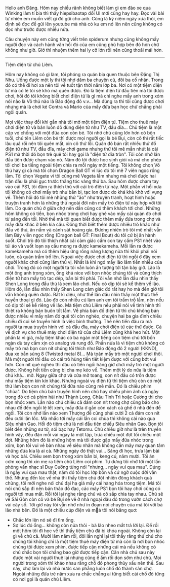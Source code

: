 Hello anh Đăng. 
Hôm nay chiều rãnh không biết làm gì em đảo xe qua Winking làm tí bia thì thấy hiepsibaotap đổi UI mới cũng hay hay. Đọc vài bài tự nhiên em muốn viết gì đó gửi cho anh. Cũng là kỷ niệm ngày xưa thôi, em định sẽ đọc để gửi lên youtube mà nhà có ku em nó lên nên cũng không có đọc như trước được nhiều nửa.

Câu chuyện này em cũng từng viết trên spiderum nhưng cũng không mấy người đọc và cách hành văn hồi đó của em cũng phù hợp bên đó hơn chứ không như giờ. Giờ thì nhuộm thêm hai ly cỡ lớn rồi nên cũng thoải mái hơn.

-------

Tiệm điện tử chú Liêm.

Hôm nay không có gì làm, tôi phóng ra quán bia quen thuộc bên Đặng Thị Nhu. Uống được một ly thì tôi nhớ dăm ba chuyện cũ, đôi ba cố nhân. Trong đó có thể đi hơi xa nên tôi về tuốt tận thời năm lớp ba. Nơi có một tiệm điện tử mà có lẻ tôi sẽ khó mà quên được. Đó là tiệm điện tử đầu tiên mà tôi được chơi, hồi đó tôi không biết chơi điện tử là gì mà chỉ nghe mấy anh trong xóm nói nào là Võ thú nào là Báo động đỏ v.v... Mà đúng ra thì tôi cũng được chơi nhưng mà là chơi ké Contra và Mario của mấy đứa bạn học chứ chẳng phải ngồi quán.

Mọi việc thay đổi khi gần nhà tôi mở một tiệm điện tử. Tiệm cho thuê máy chơi điện tử và bán luôn đồ dùng điện tử như TV, đầu đĩa... Chủ tiệm là một cặp vợ chồng với một đứa con còn bé. Tôi nhớ chú cũng lớn hơn cô bộn tuổi, chú tên Liêm còn bé thì được mọi người gọi là bé Bụi, còn cô thì rất tiếc lâu quá rồi nên tôi quên mất, xin cô thứ lỗi. Quán đó bán rất nhiều thứ đồ điện tử như TV, đầu đĩa, máy chơi game nhưng thứ tôi mê mẫn nhứt là cái PS1 mà thời đó bọn trẻ quê tôi hay gọi là "điện tử đĩa tròn". Tôi còn nhớ lần đầu tiên được chạm vào nó. Năm đó tôi được học sinh giỏi và má cho phép tôi chơi ba tiếng ngoài tiệm chia ra mỗi ngày một tiếng. Tôi không chọn Võ thú hay gì cả mà tôi chọn Dragon Ball GT vì lúc đó tôi mê 7 viên ngọc rồng lắm. Tôi chọn Vegete vì tôi cũng mê Vegeta lắm nhưng mà chơi được hai trận đầu là phải gục trước thằng tóc vàng thứ ba. Sau hôm được chạm tay vào cái PS1, tôi đâm ra thích thú với cái trò điện tử này. Một phần vì hồi xưa tôi không có chơi mấy trò như bắn bi, tạc lon được do khá khù khờ với vụng về. Thêm hồi đó tôi mê những thứ "ảo" như truyện tranh, hoạt hình hoặc truyện tranh hơn là những thứ ngoài đời nên mấy trò điện tử này hợp với tôi lắm. Do quán chú ở giữa chợ nên dần cũng có thêm khách tới chơi. Những hôm không có tiền, bọn nhóc trong chơi hay ghé vào mấy cái quán đó chơi từ sáng đến tối. Nhờ thế mà tôi quen biết được thêm mấy đứa trong chợ và mấy đứa khác ở bên kia cầu. Đồng thời biết thêm được nhiều trò khác như đấu võ thú, ăn nấm và cảnh sát hoàng gia. Đương nhiên trò tôi mê nhất vẫn làm Bảy viên ngọc rồng (Dragon ball GT: Final Bout) dù tôi cứ bị ăn hành suốt. Chơi trò đó tôi thích nhất cái cảm giác cầm con tay cầm PS1 nhét vào túi áo và vuốt loạn xạ cầu mong ra được kamekameha. Mỗi lần ra được kamekameha mà có thêm hiệu ứng rồng năng lượng nửa thì khỏi phải nói luôn, cả quán trầm trồ lên. Ngoài việc được chơi điện tử thì ngồi ở đây xem người khác chơi cũng lắm thú vị. Nhất là khi ngó mấy lão lắm tiền nhiều của chơi. Trong đó có một người ta tôi vẫn luôn ấn tượng tới tận bây giờ. Lão là một ông anh trong xóm, ổng khá nice với bọn nhóc chúng tôi và cũng thích điện tử hơn mấy trò tạc dép, bắn bi thì phải. Tôi vẫn nhớ lần đầu nhìn thấy Shen Long trong đấu thú là xem lão chơi. Nếu có dịp tôi sẽ kể thêm về lão. Hôm đó, lần đầu nhìn thấy Shen Long cảm giác đó rất hay ho mà đến giờ tôi vẫn không quên được. Rất kì diệu, như thể lần đầu nhìn thấy một thực thể huyền thoại gì đó. Lão đó còn nhiều cú làm anh em tôi trầm trồ lắm, nên nếu có dịp tôi sẽ kể riêng về lão.
Mà tiệm chú Liêm nếu phải nói về tình hình thì thiệt ra không bán buôn tốt lắm. Về phía bán đồ điện tử thì chú không bán được nhiều vì mấy năm đó quê tôi còn nghèo, chuyện hai ba gia đình chiều chiều đi coi ké truyền hình là việc bình thường. Thế nên tiền đâu ra mà người ta mua truyền hình với cả đầu đĩa, máy chơi điện tử các thứ được. Cả về dịch vụ cho thuê máy chơi điện tử của chú Liêm cũng khá heo hút. Một phần là vì giá, mấy tiệm khác có ba ngàn một tiếng còn tiệm chú tới bốn ngàn dù tay cầm xịn có analog và rung đồ. Phần nửa là vì tiệm chú không có mấy trò mà bọn con nít chúng tôi thích như Báo động đỏ 2 người (KKND), đua xe bắn súng 8 (Twisted metal 8)... Mà toàn mấy trò một người chơi thôi. Mà một người thì đâu có cái trò hùng tiền tiết kiệm được với cũng bớt vui hơn. Con nít quê nghèo thì đâu có tiền ngồi hàng giờ chơi mấy trò một người được. Không hết tiền cũng bị cha mẹ kéo về. Thêm một lý do nửa là tiệm chú khá... mở. Ngay giữa chợ và cửa mở toang, con nít đâu có trốn được như mấy tiệm kín kín khác. Nhưng ngoài vụ điện tử thì tiệm chú còn có một thứ làm bọn con nít chúng tôi đứa nào cũng mê mẫn. Đó là chiếu phim "chùa". Do tiệm chú bán truyền hình nên chú hay chiếu phim ảnh cả ngày trong đó có cả phim hài như Thành Long, Châu Tinh Trì hoặc Cương thi cho bọn nhóc xem. Lần nào chú chiếu cả đám con nít trong chợ cũng báo cho nhau để đến ngồi lê lết xem, mấy đứa ở gần còn xách cả ghế ở nhà đến để ngồi. Tôi còn nhớ lần nào xem Thượng đế cũng phải cười 2 cả đám con nít đều cười lăn lốc. Mà nhắc tới mấy cái lần coi chùa thì không cái nào qua Siêu nhân Gao. Hồi đó tiệm chú là nơi đầu tiên chiếu Siêu nhân Gao. Bọn tôi biết đến những sư tử, sói bạc hay Tetomu. Chú chiếu giờ như là trên truyền hình vậy, đều đặn mỗi vài ngày là một tập, trưa chiếu một đợt tối chiếu một đợt. Những hôm đó là những hôm mà tôi được gặp mấy đứa nhóc trong xóm, bọn tôi vui vẻ bàn nhau về siêu nhân mà không cần mảy may quan tâm những đứa kia là ai cả. Những ngày đó thật vui... Sáng đi học, trưa làm bài và học bài. Chiều xem bọn trong xóm bắn bi, keng cú, năm mười. Tối ăn cơm xong thì xin mẹ ra tiệm chú Liêm coi phim.
Tự dưng tôi nhớ tới một lần phỏng vấn nhạc sĩ Duy Cường từng nói "nhưng... ngày vui qua mau". Đúng là ngày vui qua mau thật, năm đó tôi học lớp bốn và cứ ngỡ cuộc đời vẫn thế. Nhưng đến lúc về nhà thì thấy tiệm chú đột nhiên đông khách quá chừng, tôi mới nghe nói chú đại hạ giá mấy cái hàng hóa trong tiệm. Má tôi nói chú sắp đi nên bán tháo đồ đạc, các máy PS1 bọn tôi hay chơi cũng có người tới mua mất. Rồi tôi lại nghe rằng chú và cô sắp chia tay nhau. Chú sẽ về Sài Gòn còn cô và bé Bụi sẽ về ở nhà ngoại đâu đó trong vườn cách chợ vài cây số. Tới giờ này tôi vẫn nhớ như in đoạn nói chuyện của má tôi với bà lão nhà bên. Đó là một chiều cúp điện và má tôi nói bâng quơ:
- Chắc lớn lên nó sẽ đi tìm ổng.
- Sợ lúc đó ổng... không còn nửa thôi - bà lão nheo mắt trả lời lại.
Để rồi một hôm tôi đi học về thì thấy tiệm chú đã bị khóa ngoài. Không còn lại gì về chú cả. Mười lăm năm rồi, đôi lần nghĩ lại tôi thấy rằng thứ chú cho chúng tôi không chỉ là một tiệm thuê máy điện tử mà còn là nơi bọn nhóc chúng tôi được xem phim, được tiếp cận những cái mà nếu không có chú chắc bọn tôi chẳng bao giờ được tiếp cận. Căn nhà chú sau này được một vài người thuê lại nhưng cũng ế ẩm rồi dọn sớm như chú. Mọi người trong xóm thì kháo nhau rằng chổ đó phong thủy xấu nên thế. Sau này, chợ làm lại và nhà nước san phẳng luôn chổ đó thành sân chợ. Ngoài những đứa trẻ năm xưa ra chắc chẳng ai từng biết cái chổ đó từng có nơi gọi là quán chú Liêm.